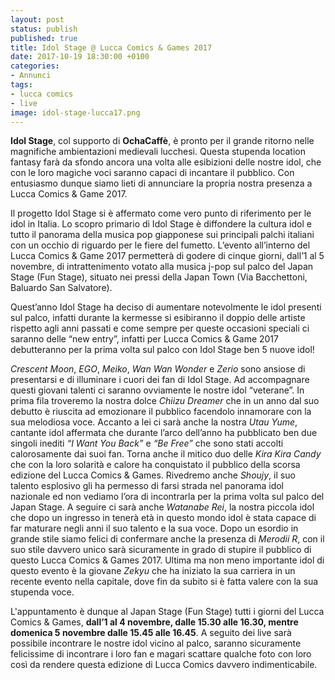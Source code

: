 ```yaml
---
layout: post
status: publish
published: true
title: Idol Stage @ Lucca Comics & Games 2017
date: 2017-10-19 18:30:00 +0100
categories:
- Annunci
tags:
- lucca comics
- live
image: idol-stage-lucca17.png
---
```


**Idol Stage**, col supporto di **OchaCaffè**, è pronto per il grande ritorno nelle magnifiche ambientazioni medievali lucchesi. Questa stupenda location fantasy farà da sfondo ancora una volta alle esibizioni delle nostre idol, che con le loro magiche voci saranno capaci di incantare il pubblico. Con entusiasmo dunque siamo lieti di annunciare la propria nostra presenza a Lucca Comics & Game 2017.

Il progetto Idol Stage si è affermato come vero punto di riferimento per le idol in Italia. Lo scopro primario di Idol Stage è diffondere la cultura idol e tutto il panorama della musica pop giapponese sui principali palchi italiani con un occhio di riguardo per le fiere del fumetto. L’evento all’interno del Lucca Comics & Game 2017 permetterà di godere di cinque giorni, dall’1 al 5 novembre, di intrattenimento votato alla musica j-pop sul palco del Japan Stage (Fun Stage), situato nei pressi della Japan Town (Via Bacchettoni, Baluardo San Salvatore).

Quest’anno Idol Stage ha deciso di aumentare notevolmente le idol presenti sul palco, infatti durante la kermesse si esibiranno il doppio delle artiste rispetto agli anni passati e come sempre per queste occasioni speciali ci saranno delle “new entry”, infatti per Lucca Comics & Game 2017 debutteranno per la prima volta sul palco con Idol Stage ben 5 nuove idol!

_Crescent Moon_, _EGO_, _Meiko_, _Wan Wan Wonder_ e _Zerio_ sono ansiose di presentarsi e di illuminare i cuori dei fan di Idol Stage. Ad accompagnare questi giovani talenti ci saranno ovviamente le nostre idol “veterane”. In prima fila troveremo la nostra dolce _Chiizu Dreamer_ che in un anno dal suo debutto è riuscita ad emozionare il pubblico facendolo innamorare con la sua melodiosa voce. Accanto a lei ci sarà anche la nostra _Utau Yume_, cantante idol affermata che durante l’arco dell’anno ha pubblicato ben due singoli inediti _“I Want You Back”_ e _“Be Free”_ che sono stati accolti calorosamente dai suoi fan. Torna anche il mitico duo delle _Kira Kira Candy_ che con la loro solarità e calore ha conquistato il pubblico della scorsa edizione del Lucca Comics & Games. Rivedremo anche _Shoujy_, il suo talento esplosivo gli ha permesso di farsi strada nel panorama idol nazionale ed non vediamo l’ora di incontrarla per la prima volta sul palco del Japan Stage. A seguire ci sarà anche _Watanabe Rei_, la nostra piccola idol che dopo un ingresso in tenerà età in questo mondo idol è stata capace di far maturare negli anni il suo talento e la sua voce. Dopo un esordio in grande stile siamo felici di confermare anche la presenza di _Merodii R_, con il suo stile davvero unico sarà sicuramente in grado di stupire il pubblico di questo Lucca Comics & Games 2017. Ultima ma non meno importante idol di questo evento è la giovane _Zekyu_ che ha iniziato la sua carriera in un recente evento nella capitale, dove fin da subito si è fatta valere con la sua stupenda voce.

L'appuntamento è dunque al Japan Stage (Fun Stage) tutti i giorni del Lucca Comics & Games, **dall’1 al 4 novembre, dalle 15.30 alle 16.30, mentre domenica 5 novembre dalle 15.45 alle 16.45**. A seguito dei live sarà possibile incontrare le nostre idol vicino al palco, saranno sicuramente felicissime di incontrare i loro fan e magari scattare qualche foto con loro così da rendere questa edizione di Lucca Comics davvero indimenticabile.
